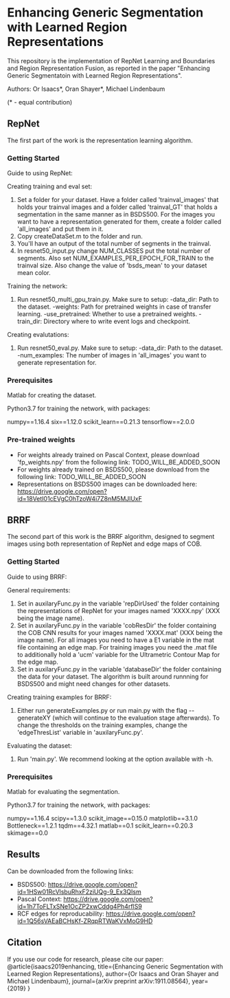 # Enhancing Generic Segmentation with Learned Region Representations
This repository is the implementation of RepNet Learning and Boundaries and Region Representation Fusion, as reported in the paper "Enhancing Generic Segmentatoin with Learned Region Representations".

Authors: Or Isaacs*, Oran Shayer*, Michael Lindenbaum

(* - equal contribution)

## RepNet

The first part of the work is the representation learning algorithm.

### Getting Started

Guide to using RepNet:

Creating training and eval set:
1. Set a folder for your dataset. Have a folder called 'trainval_images' that holds your trainval images and a folder called 'trainval_GT' that holds a segmentation in the same manner as in BSDS500. For the images you want to have a representation generated for them, create a folder called 'all_images' and put them in it.
2. Copy createDataSet.m to the folder and run.
3. You'll have an output of the total number of segments in the trainval.
4. In resnet50_input.py change NUM_CLASSES put the total number of segments. Also set NUM_EXAMPLES_PER_EPOCH_FOR_TRAIN to the trainval size. Also change the value of 'bsds_mean' to your dataset mean color.

Training the network:
1. Run resnet50_multi_gpu_train.py.
Make sure to setup:
-data_dir: Path to the dataset.
-weights: Path for pretrained weights in case of transfer learning.
-use_pretrained: Whether to use a pretrained weights.
-train_dir: Directory where to write event logs and checkpoint.

Creating evalutations:
1. Run resnet50_eval.py.
Make sure to setup:
-data_dir: Path to the dataset.
-num_examples: The number of images in 'all_images' you want to generate representation for.

### Prerequisites

Matlab for creating the dataset.

Python3.7 for training the network, with packages:

numpy==1.16.4
six==1.12.0
scikit_learn==0.21.3
tensorflow==2.0.0

### Pre-trained weights

* For weights already trained on Pascal Context, please download 'fp_weights.npy' from the following link: TODO_WILL_BE_ADDED_SOON
* For weights already trained on BSDS500, please download from the following link: TODO_WILL_BE_ADDED_SOON
* Representations on BSDS500 images can be downloaded here: https://drive.google.com/open?id=18VetI01cEVgC0hTzoW4i7Z8nM5MJlUxF

## BRRF

The second part of this work is the BRRF algorithm, designed to segment images using both representation of RepNet and edge maps of COB.

### Getting Started

Guide to using BRRF:

General requirements:
1. Set in auxilaryFunc.py in the variable 'repDirUsed' the folder containing the representations of RepNet for your images named 'XXXX.npy' (XXX being the image name).
2. Set in auxilaryFunc.py in the variable 'cobResDir' the folder containing the COB CNN results for your images named 'XXXX.mat' (XXX being the image name). For all images you need to have a E1 variable in the mat file containing an edge map. For training images you need the .mat file to additionally hold a 'ucm' variable for the Ultrametric Contour Map for the edge map.
3. Set in auxilaryFunc.py in the variable 'databaseDir' the folder containing the data for your dataset. The algorithm is built around runnning for BSDS500 and might need changes for other datasets.

Creating training examples for BRRF:
1. Either run generateExamples.py or run main.py with the flag --generateXY (which will continue to the evaluation stage afterwards).
To change the thresholds on the training examples, change the 'edgeThresList' variable in 'auxilaryFunc.py'.

Evaluating the dataset:
1. Run 'main.py'. We recommend looking at the option available with -h.

### Prerequisites

Matlab for evaluating the segmentation.

Python3.7 for training the network, with packages:

numpy==1.16.4
scipy==1.3.0
scikit_image==0.15.0
matplotlib==3.1.0
Bottleneck==1.2.1
tqdm==4.32.1
matlab==0.1
scikit_learn==0.20.3
skimage==0.0

## Results
Can be downloaded from the following links:
* BSDS500: https://drive.google.com/open?id=1HSw01RcVlsbuRhxF2ziUQg-9_Ex3QIsm
* Pascal Context: https://drive.google.com/open?id=1h7ToFLTxSNe1OcZP2xwCddg4Ph4rflS9
* RCF edges for reproducability: https://drive.google.com/open?id=1Q56sVAEaBCHsKf-ZRqpRTWaKVxMoG9HD

## Citation

If you use our code for research, please cite our paper:
@article{isaacs2019enhancing,
    title={Enhancing Generic Segmentation with Learned Region Representations},
    author={Or Isaacs and Oran Shayer and Michael Lindenbaum},
    journal={arXiv preprint arXiv:1911.08564},
    year={2019}
}

